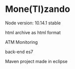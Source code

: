 # Mone(TI)zando

Node version: 10.14.1 stable

html archive as html format

ATM Monitoring

back-end es7


Maven project made in eclipse